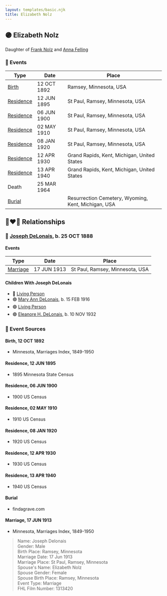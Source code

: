 ```yaml
---
layout: templates/basic.njk
title: Elizabeth Nolz
---
```

## 🟣 Elizabeth Nolz

Daughter of [Frank Nolz](/people/6/61628928) and [Anna Felling](/people/1/1735561)

### 📆 Events

Type | Date | Place
------ | ------ | ------
[Birth](#event-event-3) | 12 OCT 1892 | Ramsey, Minnesota, USA
[Residence](#event-event-0) | 12 JUN 1895 | St Paul, Ramsey, Minnesota, USA
[Residence](#event-event-1) | 06 JUN 1900 | St Paul, Ramsey, Minnesota, USA
[Residence](#event-event-2) | 02 MAY 1910 | St Paul, Ramsey, Minnesota, USA
[Residence](#event-event-3) | 08 JAN 1920 | St Paul, Ramsey, Minnesota, USA
[Residence](#event-event-4) | 12 APR 1930 | Grand Rapids, Kent, Michigan, United States
[Residence](#event-event-5) | 13 APR 1940 | Grand Rapids, Kent, Michigan, United States
Death | 25 MAR 1964 |
[Burial](#event-event-11) |  | Resurrection Cemetery, Wyoming, Kent, Michigan, USA

## 👩‍❤️‍👨 Relationships

### 🔵 [Joseph DeLonais](/people/7/72748828), b. 25 OCT 1888

#### Events

Type | Date | Place
------ | ------ | ------
[Marriage](#event-family-0-event-0) | 17 JUN 1913 | St Paul, Ramsey, Minnesota, USA
#### Children With Joseph DeLonais
* 🔵 [Living Person](/people/5/58119852)
* 🟣 [Mary Ann DeLonais](/people/3/38006988), b. 15 FEB 1916
* 🟣 [Living Person](/people/7/73613194)
* 🟣 [Eleanore H. DeLonais](/people/4/45463626), b. 10 NOV 1932
### 📰 Event Sources

#### <a id="event-event-3"></a> Birth, 12 OCT 1892
* Minnesota, Marriages Index, 1849-1950

#### <a id="event-event-0"></a> Residence, 12 JUN 1895
* 1895 Minnesota State Census

#### <a id="event-event-1"></a> Residence, 06 JUN 1900
* 1900 US Census

#### <a id="event-event-2"></a> Residence, 02 MAY 1910
* 1910 US Census

#### <a id="event-event-3"></a> Residence, 08 JAN 1920
* 1920 US Census

#### <a id="event-event-4"></a> Residence, 12 APR 1930
* 1930 US Census

#### <a id="event-event-5"></a> Residence, 13 APR 1940
* 1940 US Census

#### <a id="event-event-11"></a> Burial
* findagrave.com

#### <a id="event-family-0-event-0"></a> Marriage, 17 JUN 1913
* Minnesota, Marriages Index, 1849-1950
>   
  > Name: Joseph Delonais  
  > Gender: Male  
  > Birth Place: Ramsey, Minnesota  
  > Marriage Date: 17 Jun 1913  
  > Marriage Place: St Paul, Ramsey, Minnesota  
  > Spouse's Name: Elizabeth Nolz  
  > Spouse Gender: Female  
  > Spouse Birth Place: Ramsey, Minnesota  
  > Event Type: Marriage  
  > FHL Film Number: 1313420